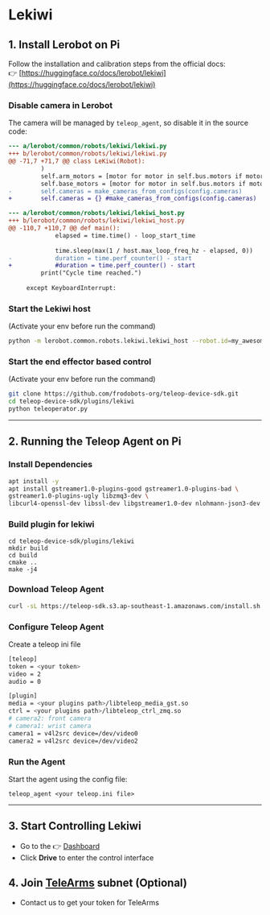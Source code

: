 # Lekiwi

## 1. Install Lerobot on Pi

Follow the installation and calibration steps from the official docs:  
👉 [https://huggingface.co/docs/lerobot/lekiwi](https://huggingface.co/docs/lerobot/lekiwi)

### Disable camera in Lerobot  
The camera will be managed by `teleop_agent`, so disable it in the source code:

```diff
--- a/lerobot/common/robots/lekiwi/lekiwi.py
+++ b/lerobot/common/robots/lekiwi/lekiwi.py
@@ -71,7 +71,7 @@ class LeKiwi(Robot):
         )
         self.arm_motors = [motor for motor in self.bus.motors if motor.startswith("arm")]
         self.base_motors = [motor for motor in self.bus.motors if motor.startswith("base")]
-        self.cameras = make_cameras_from_configs(config.cameras)
+        self.cameras = {} #make_cameras_from_configs(config.cameras)

--- a/lerobot/common/robots/lekiwi/lekiwi_host.py
+++ b/lerobot/common/robots/lekiwi/lekiwi_host.py
@@ -110,7 +110,7 @@ def main():
             elapsed = time.time() - loop_start_time
 
             time.sleep(max(1 / host.max_loop_freq_hz - elapsed, 0))
-            duration = time.perf_counter() - start
+            #duration = time.perf_counter() - start
         print("Cycle time reached.")
 
     except KeyboardInterrupt:
```

### Start the Lekiwi host
(Activate your env before run the command)
```bash
python -m lerobot.common.robots.lekiwi.lekiwi_host --robot.id=my_awesome_kiwi
```

### Start the end effector based control
(Activate your env before run the command)
```bash
git clone https://github.com/frodobots-org/teleop-device-sdk.git
cd teleop-device-sdk/plugins/lekiwi
python teleoperator.py
```
---

## 2. Running the Teleop Agent on Pi

### Install Dependencies
```bash
apt install -y
apt install gstreamer1.0-plugins-good gstreamer1.0-plugins-bad \
gstreamer1.0-plugins-ugly libzmq3-dev \
libcurl4-openssl-dev libssl-dev libgstreamer1.0-dev nlohmann-json3-dev cmake
```

### Build plugin for lekiwi
```
cd teleop-device-sdk/plugins/lekiwi
mkdir build
cd build
cmake ..
make -j4
```

### Download Teleop Agent
```bash
curl -sL https://teleop-sdk.s3.ap-southeast-1.amazonaws.com/install.sh | sudo bash
```

### Configure Teleop Agent
Create a teleop ini file
```bash
[teleop]
token = <your token>
video = 2
audio = 0

[plugin]
media = <your plugins path>/libteleop_media_gst.so
ctrl = <your plugins path>/libteleop_ctrl_zmq.so
# camera2: front camera
# camera1: wrist camera
camera1 = v4l2src device=/dev/video0
camera2 = v4l2src device=/dev/video2
```

### Run the Agent

Start the agent using the config file:

```
teleop_agent <your teleop.ini file>
```

---

## 3. Start Controlling Lekiwi
- Go to the 👉 [Dashboard](https://robots-connect.netlify.app/dashboard)
- Click **Drive** to enter the control interface

## 4. Join [TeleArms](https://telearms.com/) subnet (Optional)
- Contact us to get your token for TeleArms
